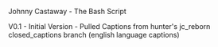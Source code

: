 Johnny Castaway - The Bash Script

V0.1 - Initial Version - Pulled Captions from hunter's jc_reborn closed_captions branch (english language captions)

